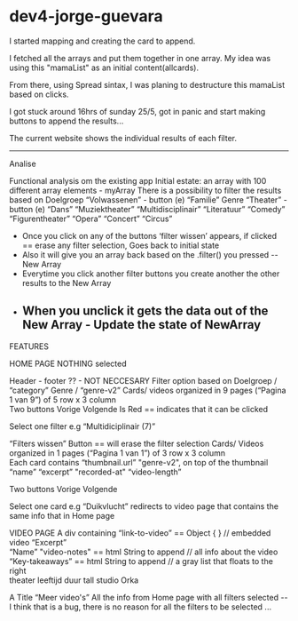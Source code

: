 # dev4-jorge-guevara
I started mapping and creating the card to append. 

I fetched all the arrays and put them together in one array. My idea was using this "mamaList" as an initial content(allcards). 

From there, using Spread sintax, I was planing to destructure this mamaList based on clicks.

I got stuck around 16hrs of sunday 25/5, got in panic and start making buttons to append the results... 

The current website shows the individual results of each filter.

-------

Analise 

Functional analysis om the existing app
Initial estate: an array with 100 different array elements - myArray
There is a possibility to filter the results based on 
Doelgroep
“Volwassenen” - button (e)
“Familie”
Genre
“Theater” - button (e)
“Dans”
“Muziektheater”
“Multidisciplinair”
“Literatuur”
“Comedy”
“Figurentheater”
“Opera”
“Concert”
“Circus”
- Once you click on any of the buttons ‘filter wissen’ appears, if clicked == 
erase any filter selection,
Goes back to initial state 
- Also it will give you an array back based on the .filter() you pressed -- New Array
- Everytime you click another filter buttons you create another  the other results to the New Array
- When you unclick 
it gets the data out of the New Array - 
Update the state of  NewArray
	- 

FEATURES 


HOME PAGE
NOTHING selected 

Header - footer ?? - NOT NECCESARY 
Filter option based on 
Doelgroep / “category”
Genre       / “genre-v2”
Cards/ videos  organized in 9 pages (“Pagina 1 van 9”) of 5 row x 3 column    
Two buttons 
Vorige
Volgende
		Is Red == indicates that it can be clicked   


Select one filter e.g “Multidiciplinair (7)”  

“Filters wissen” Button  == will erase the filter selection 
Cards/ Videos organized in 1 pages (“Pagina 1 van 1”) of 3 row x 3 column    
Each card contains
“thumbnail.url”
"genre-v2", on top of the thumbnail 
“name”
“excerpt”
"recorded-at"
“video-length”

Two buttons 
Vorige
Volgende
	



Select one card e.g “Duikvlucht”  redirects to video page  that contains the same info that in Home page

VIDEO PAGE
A div containing 
“link-to-video”  == Object { }   			 // embedded video 
“Excerpt” 			
“Name”
"video-notes" == html String to append 	// all info about the video 
“Key-takeaways” == html String to append   // a gray list that floats to the right  
theater
leeftijd
duur
tall
studio Orka

A Title “Meer video's” 
All the info from Home page with all filters selected -- I think that is a bug, there is no reason for all the filters to be selected ... 

